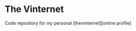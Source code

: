 # The Vinternet
Code repository for my personal [thevinternet][online profile]

[thevinternet]: https://thevinternet.com

